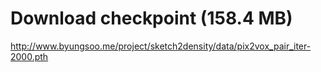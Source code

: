 # Download checkpoint (158.4 MB)

http://www.byungsoo.me/project/sketch2density/data/pix2vox_pair_iter-2000.pth
